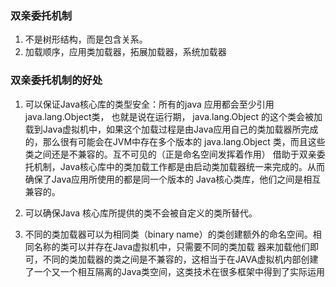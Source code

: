 ### 双亲委托机制

1. 不是树形结构，而是包含关系。
2. 加载顺序，应用类加载器，拓展加载器，系统加载器


### 双亲委托机制的好处
1. 可以保证Java核心库的类型安全：所有的java 应用都会至少引用java.lang.Object类， 也就是说在运行期， java.lang.Object
的这个类会被加载到Java虚拟机中，如果这个加载过程是由Java应用自己的类加载器所完成的，那么很有可能会在JVM中存在多个版本的
java.lang.Object 类，而且这些类之间还是不兼容的。互不可见的（正是命名空间发挥着作用）
借助于双亲委托机制，Java核心库中的类加载工作都是由启动类加载器统一来完成的。从而确保了Java应用所使用的都是同一个版本的
Java核心类库，他们之间是相互兼容的。

2. 可以确保Java 核心库所提供的类不会被自定义的类所替代。

3. 不同的类加载器可以为相同类（binary name）的类创建额外的命名空间。相同名称的类可以并存在Java虚拟机中，只需要不同的类加载
器来加载他们即可，不同的类加载器的类之间是不兼容的，这相当于在JAVA虚拟机内部创建了一个又一个相互隔离的Java类空间，这类技术在很多框架中得到了实际运用